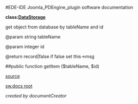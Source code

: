 #EDE-IDE Joomla_PDEngine_plugin
software documentation

**class:[DataStorage](../DataStorage.md)**



get object from database by tableName and id

@param string tableName

@param integer id

@return record|false if false set this->msg

##public function getItem ($tableName, $id) 


[source](../../../site/joomlaFrameworkInterface.php)

[sw.docs root](../)

*created by documentCreator*

